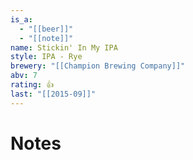 ```yaml
---
is_a:
  - "[[beer]]"
  - "[[note]]"
name: Stickin' In My IPA
style: IPA - Rye
brewery: "[[Champion Brewing Company]]"
abv: 7
rating: 👍
last: "[[2015-09]]"
---
```

# Notes

